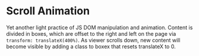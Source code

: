 # Scroll Animation

Yet another light practice of JS DOM manipulation and animation.
Content is divided in boxes, which are offset to the right and left
on the page via `transform: translateX(400%)`. As viewer scrolls down, new content will become visible by adding a class to boxex that resets translateX to 0. 